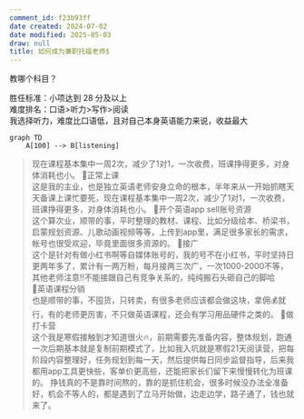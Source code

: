 ```yaml
---
comment_id: f23b93ff
date created: 2024-07-02
date modified: 2025-05-03
draw: null
title: 如何成为兼职托福老师$
---
```

教哪个科目？

胜任标准：小项达到 28 分及以上  
难度排名：口语>听力>写作>阅读  
我选择听力，难度比口语低，且对自己本身英语能力来说，收益最大

```mermaid
graph TD
	A[100] --> B[listening]
```

> 现在课程基本集中一周2次，减少了1对1，一次收费，班课挣得更多，对身体消耗也小。
> 🌸正常上课  
这是我的主业，也是独立英语老师安身立命的根本，半年来从一开始抓瞎天天备课上课忙要死，现在课程基本集中一周2次，减少了1对1，一次收费，班课挣得更多，对身体消耗也小。
🌺开个英语app sell账号资源  
这个算次业，顺带的事，平时整理的教材、课程、比如分级绘本、桥梁书，启蒙规划资源、儿歌动画视频等等，上传到app里，满足很多家长的需求，帐号也很受欢迎，毕竟里面很多资源的。
💐接广  
这个是针对有做小红书啊等自媒体账号的，我的号不在小红书，平时坚持日更两年多了，累计有一两万粉，每月接两三次广，一次1000-2000不等，其他老师注意‼不能接跟自己有竞争关系的，纯纯搬石头砸自己的脚哈  
🎋英语课程分销  
也是顺带的事，不囤货，只转卖，有很多老师应该都会做这块，拿佣💰就行，有的老师更厉害，不只做英语课程，还会有学习用品硬件之类的。
🌳做打卡营  
这个我是寒假接触到才知道很火🔥，前期需要先准备内容，整体规划，跑通一次后期基本就是复制前期模式了，比如我入坑就是寒假21天阅读营，把每阶段内容整理好，任务规划到每一天，然后提供每日同步监督指导，后来我都用app工具更快些，客单价更高些，还能把家长们留下来慢慢转化为班课的。
挣钱真的不是靠时间熬的，靠的是抓住机会，很多时候没办法全准备好，机会不等人的，都是遇到了立马开始做，边走边学，路子通了，钱也就来了。
